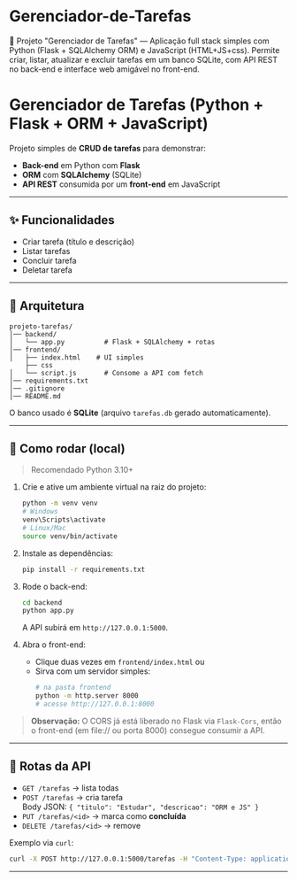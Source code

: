 # Gerenciador-de-Tarefas
🚀 Projeto "Gerenciador de Tarefas" — Aplicação full stack simples com Python (Flask + SQLAlchemy ORM) e JavaScript (HTML+JS+css). Permite criar, listar, atualizar e excluir tarefas em um banco SQLite, com API REST no back-end e interface web amigável no front-end.


# Gerenciador de Tarefas (Python + Flask + ORM + JavaScript)

Projeto simples de **CRUD de tarefas** para demonstrar:
- **Back-end** em Python com **Flask**
- **ORM** com **SQLAlchemy** (SQLite)
- **API REST** consumida por um **front-end** em JavaScript

---

## ✨ Funcionalidades
- Criar tarefa (título e descrição)
- Listar tarefas
- Concluir tarefa
- Deletar tarefa

---

## 🧱 Arquitetura
```
projeto-tarefas/
│── backend/
│   └── app.py          # Flask + SQLAlchemy + rotas
│── frontend/
│   ├── index.html    # UI simples
    ├── css 
│   └── script.js       # Consome a API com fetch
│── requirements.txt
│── .gitignore
│── README.md
```
O banco usado é **SQLite** (arquivo `tarefas.db` gerado automaticamente).

---

## 🚀 Como rodar (local)
> Recomendado Python 3.10+

1. Crie e ative um ambiente virtual na raiz do projeto:
   ```bash
   python -m venv venv
   # Windows
   venv\Scripts\activate
   # Linux/Mac
   source venv/bin/activate
   ```

2. Instale as dependências:
   ```bash
   pip install -r requirements.txt
   ```

3. Rode o back-end:
   ```bash
   cd backend
   python app.py
   ```
   A API subirá em `http://127.0.0.1:5000`.

4. Abra o front-end:
   - Clique duas vezes em `frontend/index.html` ou
   - Sirva com um servidor simples:
     ```bash
     # na pasta frontend
     python -m http.server 8000
     # acesse http://127.0.0.1:8000
     ```

> **Observação:** O CORS já está liberado no Flask via `Flask-Cors`, então o front-end (em file:// ou porta 8000) consegue consumir a API.

---

## 🧪 Rotas da API
- `GET /tarefas` → lista todas
- `POST /tarefas` → cria tarefa  
  Body JSON: `{ "titulo": "Estudar", "descricao": "ORM e JS" }`
- `PUT /tarefas/<id>` → marca como **concluída**
- `DELETE /tarefas/<id>` → remove

Exemplo via `curl`:
```bash
curl -X POST http://127.0.0.1:5000/tarefas -H "Content-Type: application/json" -d "{"titulo":"Estudar","descricao":"Flask"}"
```

---
